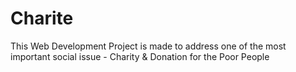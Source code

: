 # Charite
This Web Development Project is made to address one of the most important social issue - Charity &amp; Donation for the Poor People
